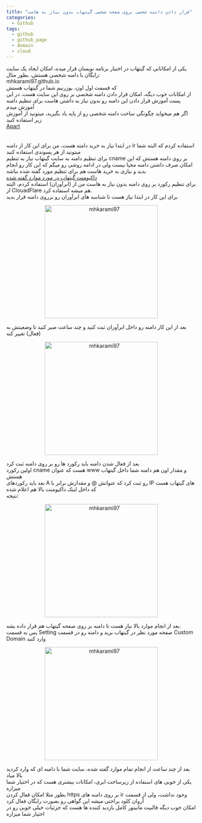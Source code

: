 ```yaml
---
title: "قرار دادن دامنه شخصی بروی صفحه شخصی گیتهاب بدون نیاز به هاست"
categories:
  - Github
tags:
  - github
  - github_page
  - domain
  - cloud
---
```


یکی از امکاناتی که گیتهاب در اختیار برنامه نویسان قرار میده، امکان ایجاد یک سایت رایگان با دامنه شخصی هستش، بطور مثال:
<br />
mhkarami97.github.io
<br />
که قسمت اول اون، یوزرنیم شما در گیتهاب هستش
<br />
از امکانات خوب دیگه، امکان قرار دادن دامنه شخصی بر روی این سایت هست. در این پست آموزش قرار دادن این دامنه رو بدون نیاز به داشتن هاست برای تنظیم دامنه آموزش میدم
<br />
اگر هم میخواید چگونگی ساخت دامنه شخصی رو از پایه یاد بگیرید، میتونید از آموزش زیر استفاده کنید
<br />
[Apart](https://www.aparat.com/v/wYdgL)  
<br />
<br />
در ابتدا نیاز به خرید دامنه هست، من برای این کار از دامنه ir استفاده کردم که البته شما میتونید از هر پسوندی استفاده کنید
<br />
برای تنظیم دامنه به سایت گیتهاب نیاز به تنظیم cname بر روی دامنه هستش که این امکان صرف داشتن دامنه محیا نیست ولی در ادامه روشی رو میگم که این کار رو انجام بدید و نیازی به خرید هاست هم برای تنظیم مورد گفته شده نباشه
<br />
[داکیومنت گیتهاب در مورد موارد گفته شده](https://docs.github.com/en/github/working-with-github-pages/managing-a-custom-domain-for-your-github-pages-site)
<br />
برای تنظیم رکورد بر روی دامنه بدون نیاز به هاست من از (ابرآوران) استفاده کردم، البته از ClouadFlare هم میشه استفاده کرد.
<br />
برای این کار در ابتدا نیاز هست تا شناسه های ابرآوران رو برروی دامنه قرار بدید

<p align="center" >
  <img src="https://i.postimg.cc/wxbTBV26/Screenshot-2021-02-19-221411-min.jpg" alt="mhkarami97" width="300" />
</p>

بعد از این کار دامنه رو داخل ابرآوران ثبت کنید و چند ساعت صبر کنید تا وضعیتش به (فعال) تغییر کنه

<p align="center" >
  <img src="https://i.postimg.cc/cCjs5xCK/Screenshot-2021-02-19-221305-min.jpg" alt="mhkarami97" width="300" />
</p>

بعد از فعال شدن دامنه باید رکورد ها رو بر روی دامنه ثبت کرد
<br />
اولین رکورد cname هست که عنوان www و مقدار اون هم دامنه شما داخل گیتهاب هستش
<br />
بعد باید رکوردهای A رو ثبت کرد که عنوانش @ و مقدارش برابر با IP های گیتهاب هست که داخل لینک داکیومنت بالا هم اعلام شده
<br />
نتیجه:

<p align="center" >
  <img src="https://i.postimg.cc/pXhV5FcK/Screenshot-2021-02-19-221435-min.jpg" alt="mhkarami97" width="300" />
</p>

بعد از انجام موارد بالا نیاز هست تا دامنه بر روی صفحه گیتهاب هم قرار داده بشه.
<br />
پس به قسمت Setting صفحه مورد نظر در گیتهاب برید و دامنه رو در قسمت Custom Domain وارد کنید

<p align="center" >
  <img src="https://i.postimg.cc/ZRzHhpBZ/Screenshot-2021-02-19-223351-min.jpg" alt="mhkarami97" width="300" />
</p>

بعد از چند ساعت از انجام تمام موارد گفته شده، سایت شما با دامنه ای که وارد کردید بالا میاد
<br />
یکی از خوبی های استفاده از زیرساخت ابری، امکانات بیشتری هست که در اختیار شما میزاره
<br />
بطور مثلا امکان فعال کردن https بر روی دامنه های ir وجود نداشت، ولی از قسمت آروان کلود براحتی میشه این گواهی رو بصورت رایگان فعال کرد
<br />
امکان خوب دیگه قالبیت مانیتور کامل بازدید کننده ها هست که جزئیات خیلی خوبی رو در اختیار شما میزاره
